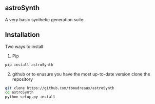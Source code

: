 ## astroSynth
A very basic synthetic generation suite

## Installation
Two ways to install
1. Pip
```bash
pip install astroSynth
```

2. github
or to enusure you have the most up-to-date version clone the repository
```bash
git clone https://github.com/tboudreaux/astroSynth
cd astroSynth
python setup.py install
```
